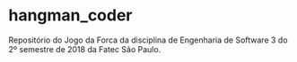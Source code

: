 # hangman_coder
Repositório do Jogo da Forca da disciplina de Engenharia de Software 3 do 2º semestre de 2018 da Fatec São Paulo.
